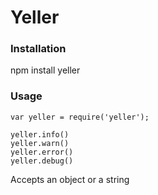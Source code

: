 # Yeller

### Installation

npm install yeller

### Usage

	var yeller = require('yeller');

	yeller.info()
	yeller.warn()
	yeller.error()
	yeller.debug()

Accepts an object or a string
